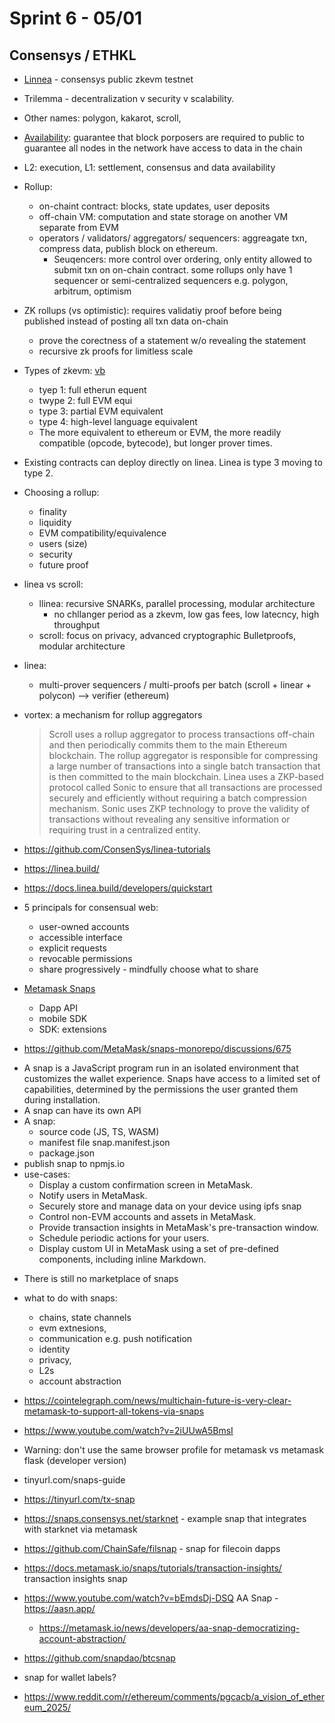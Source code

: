 # Sprint 6 - 05/01

## Consensys / ETHKL

- [Linnea](https://consensys.net/zkevm/) - consensys public zkevm testnet
- Trilemma - decentralization v security v scalability. 
- Other names: polygon, kakarot, scroll, 
- [Availability](https://medium.com/blockchain-capital-blog/wtf-is-data-availability-80c2c95ded0f): guarantee that block porposers are required to public to guarantee all nodes in the network have access to data in the chain
- L2: execution, L1: settlement, consensus and data availability

- Rollup: 
	+ on-chaint contract: blocks, state updates, user deposits
	+ off-chain VM: computation and state storage on another VM separate from EVM
	+ operators / validators/ aggregators/ sequencers: aggreagate txn, compress data, publish block on ethereum. 
		* Seuqencers: more control over ordering, only entity allowed to submit txn on on-chain contract. some rollups only have 1 sequencer or semi-centralized sequencers e.g. polygon, arbitrum, optimism

- ZK rollups (vs optimistic): requires validatiy proof before being published instead of posting all txn data on-chain
	+ prove the corectness of a statement w/o revealing the statement 
	+ recursive zk proofs for limitless scale
	
- Types of zkevm: [vb](https://vitalik.ca/general/2022/08/04/zkevm.html)
	+ tyep 1: full etherun equent
	+ twype 2: full EVM equi
	+ type 3: partial EVM equivalent
	+ type 4: high-level language equivalent
	+ The more equivalent to ethereum or EVM, the more readily compatible (opcode, bytecode), but longer prover times.
	
- Existing contracts can deploy directly on linea. Linea is type 3 moving to type 2. 

- Choosing a rollup: 
	+ finality
	+ liquidity
	+ EVM compatibility/equivalence
	+ users (size)
	+ security
	+ future proof
	
- linea vs scroll:
	+ llinea: recursive SNARKs, parallel processing, modular architecture
		* no chllanger period as a zkevm, low gas fees, low latecncy, high throughput
	+ scroll: focus on privacy, advanced cryptographic Bulletproofs, modular architecture
- linea: 
	+ multi-prover sequencers / multi-proofs per batch (scroll + linear + polycon)  --> verifier (ethereum)
- vortex: a mechanism for rollup aggregators
	> Scroll uses a rollup aggregator to process transactions off-chain and then periodically commits them to the main Ethereum blockchain. The rollup aggregator is responsible for compressing a large number of transactions into a single batch transaction that is then committed to the main blockchain.
	>  Linea uses a ZKP-based protocol called Sonic to ensure that all transactions are processed securely and efficiently without requiring a batch compression mechanism. Sonic uses ZKP technology to prove the validity of transactions without revealing any sensitive information or requiring trust in a centralized entity.

- https://github.com/ConsenSys/linea-tutorials
- https://linea.build/
- https://docs.linea.build/developers/quickstart

- 5 principals for consensual web: 
	+ user-owned accounts
	+ accessible interface
	+ explicit requests
	+ revocable permissions
	+ share progressively - mindfully choose what to share

- [Metamask Snaps](https://metamask.io/snaps/)
	- Dapp API
	- mobile SDK
	- SDK: extensions
* https://github.com/MetaMask/snaps-monorepo/discussions/675 
- A snap is a JavaScript program run in an isolated environment that customizes the wallet experience. Snaps have access to a limited set of capabilities, determined by the permissions the user granted them during installation.
- A snap can have its own API
- A snap: 
	+ source code (JS, TS, WASM)
	+ manifest file snap.manifest.json
	+ package.json
- publish snap to npmjs.io
- use-cases: 
	+ Display a custom confirmation screen in MetaMask.
	* Notify users in MetaMask.
	* Securely store and manage data on your device using ipfs snap
	* Control non-EVM accounts and assets in MetaMask.
	* Provide transaction insights in MetaMask's pre-transaction window.
	* Schedule periodic actions for your users.
	* Display custom UI in MetaMask using a set of pre-defined components, including inline Markdown.
+ There is still no marketplace of snaps
- what to do with snaps: 
	+ chains, state channels
	+ evm extnesions, 
	+ communication e.g. push notification
	+ identity
	+ privacy, 
	+ L2s
	+ account abstraction
-  https://cointelegraph.com/news/multichain-future-is-very-clear-metamask-to-support-all-tokens-via-snaps
-  https://www.youtube.com/watch?v=2iUUwA5BmsI
-  Warning: don't use the same browser profile for metamask vs metamask flask (developer version)
-  tinyurl.com/snaps-guide
-  https://tinyurl.com/tx-snap
-  https://snaps.consensys.net/starknet - example snap that integrates with starknet via metamask
-  https://github.com/ChainSafe/filsnap - snap for filecoin dapps
-  https://docs.metamask.io/snaps/tutorials/transaction-insights/ transaction insights snap
- https://www.youtube.com/watch?v=bEmdsDj-DSQ AA Snap - https://aasn.app/
	+ https://metamask.io/news/developers/aa-snap-democratizing-account-abstraction/
- https://github.com/snapdao/btcsnap 
- snap for wallet labels?


- https://www.reddit.com/r/ethereum/comments/pgcacb/a_vision_of_ethereum_2025/